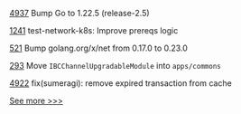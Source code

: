 
[4937](https://github.com/hyperledger/fabric/pull/4937) Bump Go to 1.22.5 (release-2.5)

[1241](https://github.com/hyperledger/fabric-samples/pull/1241) test-network-k8s: Improve prereqs logic

[521](https://github.com/hyperledger-labs/orion-server/pull/521) Bump golang.org/x/net from 0.17.0 to 0.23.0

[293](https://github.com/hyperledger-labs/yui-ibc-solidity/pull/293) Move `IBCChannelUpgradableModule` into `apps/commons`

[4922](https://github.com/hyperledger/iroha/pull/4922) fix(sumeragi): remove expired transaction from cache


[See more >>>](https://start-here.hyperledger.org/pull-requests)
